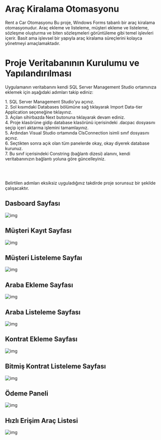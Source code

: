 # Araç Kiralama Otomasyonu

Rent a Car Otomasyonu
Bu proje, Windows Forms tabanlı bir araç kiralama otomasyonudur. Araç ekleme ve listeleme, müşteri ekleme ve listeleme, sözleşme oluşturma ve biten sözleşmeleri görüntüleme gibi temel işlevleri içerir. Basit ama işlevsel bir yapıyla araç kiralama süreçlerini kolayca yönetmeyi amaçlamaktadır.

<!-- Programın çalışır halde bulunan video: -->

# Proje Veritabanının Kurulumu ve Yapılandırılması

<p>Uygulamanın veritabanını kendi SQL Server Management Studio ortamınıza eklemek için aşağıdaki adımları takip ediniz:</p>
1. SQL Server Management Studio'yu açınız. <br>
2. Sol kısımdaki Databases bölümüne sağ tıklayarak Import Data-tier Application seçeneğine tıklayınız.<br>
3. Açılan sihirbazda Next butonuna tıklayarak devam ediniz.<br>
4. Proje klasörüne gidip database klasörünü içerisindeki .dacpac dosyasını seçip içeri aktarma işlemini tamamlayınız.<br>
5. Ardından Visual Studio ortamında ClsConnection isimli sınıf dosyasını açınız.<br>
6. Seçtikten sonra açık olan tüm panelerde okay, okay diyerek database kurunuz. <br>
7. Bu sınıf içerisindeki Constring (bağlantı dizesi) alanını, kendi veritabanınızın bağlantı yoluna göre güncelleyiniz. <br>

<br> <br>

<p> Belirtilen adımları eksiksiz uyguladığınız takdirde proje sorunsuz bir şekilde çalışacaktır.</p>

## Dasboard Sayfası

![img](Images/dashboard.png)

## Müşteri Kayıt Sayfası

![img](Images/customer.png)

## Müşteri Listeleme Sayfaı

![img](Images/customer_list.png)

## Araba Ekleme Sayfası

![img](Images/car_add.png)

## Araba Listeleme Sayfası

![img](Images/car_list.png)

## Kontrat Ekleme Sayfası

![img](Images/contract.png)

## Bitmiş Kontrat Listeleme Sayfası

![img](Images/finished_contract.png)

## Ödeme Paneli

![img](Images/payment.png)

## Hızlı Erişim Araç Listesi

![img](Images/short_car_list.png)
